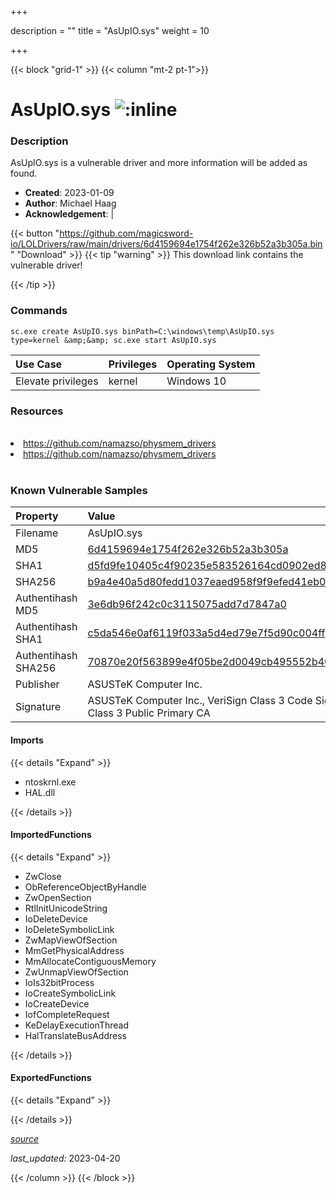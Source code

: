 +++

description = ""
title = "AsUpIO.sys"
weight = 10

+++


{{< block "grid-1" >}}
{{< column "mt-2 pt-1">}}


# AsUpIO.sys ![:inline](/images/twitter_verified.png) 


### Description

AsUpIO.sys is a vulnerable driver and more information will be added as found.

- **Created**: 2023-01-09
- **Author**: Michael Haag
- **Acknowledgement**:  | [](https://twitter.com/)

{{< button "https://github.com/magicsword-io/LOLDrivers/raw/main/drivers/6d4159694e1754f262e326b52a3b305a.bin" "Download" >}}
{{< tip "warning" >}}
This download link contains the vulnerable driver!

{{< /tip >}}

### Commands

```
sc.exe create AsUpIO.sys binPath=C:\windows\temp\AsUpIO.sys type=kernel &amp;&amp; sc.exe start AsUpIO.sys
```

| Use Case | Privileges | Operating System | 
|:---- | ---- | ---- |
| Elevate privileges | kernel | Windows 10 |

### Resources
<br>
<li><a href=" https://github.com/namazso/physmem_drivers"> https://github.com/namazso/physmem_drivers</a></li>
<li><a href="https://github.com/namazso/physmem_drivers">https://github.com/namazso/physmem_drivers</a></li>
<br>

### Known Vulnerable Samples

| Property           | Value |
|:-------------------|:------|
| Filename           | AsUpIO.sys |
| MD5                | [6d4159694e1754f262e326b52a3b305a](https://www.virustotal.com/gui/file/6d4159694e1754f262e326b52a3b305a) |
| SHA1               | [d5fd9fe10405c4f90235e583526164cd0902ed86](https://www.virustotal.com/gui/file/d5fd9fe10405c4f90235e583526164cd0902ed86) |
| SHA256             | [b9a4e40a5d80fedd1037eaed958f9f9efed41eb01ada73d51b5dcd86e27e0cbf](https://www.virustotal.com/gui/file/b9a4e40a5d80fedd1037eaed958f9f9efed41eb01ada73d51b5dcd86e27e0cbf) |
| Authentihash MD5   | [3e6db96f242c0c3115075add7d7847a0](https://www.virustotal.com/gui/search/authentihash%253A3e6db96f242c0c3115075add7d7847a0) |
| Authentihash SHA1  | [c5da546e0af6119f033a5d4ed79e7f5d90c004ff](https://www.virustotal.com/gui/search/authentihash%253Ac5da546e0af6119f033a5d4ed79e7f5d90c004ff) |
| Authentihash SHA256| [70870e20f563899e4f05be2d0049cb495552b409ca7f4729a335bcbfffc3f47c](https://www.virustotal.com/gui/search/authentihash%253A70870e20f563899e4f05be2d0049cb495552b409ca7f4729a335bcbfffc3f47c) |
| Publisher         | ASUSTeK Computer Inc. |
| Signature         | ASUSTeK Computer Inc., VeriSign Class 3 Code Signing 2009-2 CA, VeriSign Class 3 Public Primary CA   |


#### Imports
{{< details "Expand" >}}
* ntoskrnl.exe
* HAL.dll

{{< /details >}}
#### ImportedFunctions
{{< details "Expand" >}}
* ZwClose
* ObReferenceObjectByHandle
* ZwOpenSection
* RtlInitUnicodeString
* IoDeleteDevice
* IoDeleteSymbolicLink
* ZwMapViewOfSection
* MmGetPhysicalAddress
* MmAllocateContiguousMemory
* ZwUnmapViewOfSection
* IoIs32bitProcess
* IoCreateSymbolicLink
* IoCreateDevice
* IofCompleteRequest
* KeDelayExecutionThread
* HalTranslateBusAddress

{{< /details >}}
#### ExportedFunctions
{{< details "Expand" >}}

{{< /details >}}


[*source*](https://github.com/magicsword-io/LOLDrivers/tree/main/yaml/asupio.yaml)

*last_updated:* 2023-04-20








{{< /column >}}
{{< /block >}}
